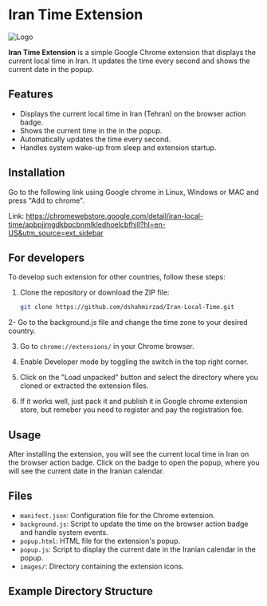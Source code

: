 # Iran Time Extension

![Logo](images/icon128.png)

**Iran Time Extension** is a simple Google Chrome extension that displays the current local time in Iran. It updates the time every second and shows the current date in the popup.

## Features

- Displays the current local time in Iran (Tehran) on the browser action badge.
- Shows the current time in the in the popup.
- Automatically updates the time every second.
- Handles system wake-up from sleep and extension startup.

## Installation

Go to the following link using Google chrome in Linux, Windows or MAC and press "Add to chrome".

Link: https://chromewebstore.google.com/detail/iran-local-time/apbpjjmgdkbpcbnmlkledhoelcbfhjll?hl=en-US&utm_source=ext_sidebar

## For developers

To develop such extension for other countries, follow these steps:

1. Clone the repository or download the ZIP file:
    ```sh
    git clone https://github.com/dshahmirzad/Iran-Local-Time.git
    ```
2- Go to the background.js file and change the time zone to your desired country. 

3. Go to `chrome://extensions/` in your Chrome browser.

4. Enable Developer mode by toggling the switch in the top right corner.

5. Click on the "Load unpacked" button and select the directory where you cloned or extracted the extension files.

6. If it works well, just pack it and publish it in Google chrome extension store, but remeber you need to register and pay the registration fee. 

## Usage

After installing the extension, you will see the current local time in Iran on the browser action badge. Click on the badge to open the popup, where you will see the current date in the Iranian calendar.

## Files

- `manifest.json`: Configuration file for the Chrome extension.
- `background.js`: Script to update the time on the browser action badge and handle system events.
- `popup.html`: HTML file for the extension's popup.
- `popup.js`: Script to display the current date in the Iranian calendar in the popup.
- `images/`: Directory containing the extension icons.

## Example Directory Structure

